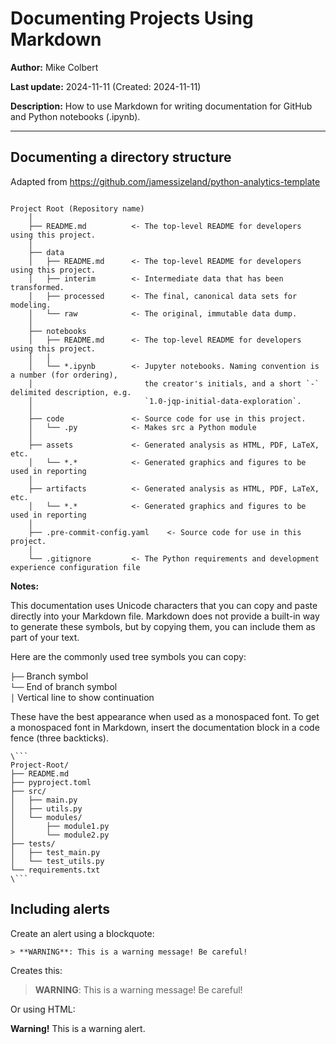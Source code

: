 # Documenting Projects Using Markdown 
**Author:** Mike Colbert

**Last update:** 2024-11-11 (Created: 2024-11-11)

**Description:** How to use Markdown for writing documentation for GitHub and Python notebooks (.ipynb). 

---




## Documenting a directory structure
Adapted from https://github.com/jamessizeland/python-analytics-template

```text

Project Root (Repository name)
    │
    ├── README.md          <- The top-level README for developers using this project.
    │
    ├── data
    │   ├── README.md      <- The top-level README for developers using this project.
    │   ├── interim        <- Intermediate data that has been transformed.
    │   ├── processed      <- The final, canonical data sets for modeling.
    │   └── raw            <- The original, immutable data dump.
    │
    ├── notebooks          
    │   ├── README.md      <- The top-level README for developers using this project.
    │   │ 
    │   └── *.ipynb        <- Jupyter notebooks. Naming convention is a number (for ordering),
    │                         the creator's initials, and a short `-` delimited description, e.g.
    │                         `1.0-jqp-initial-data-exploration`.
    │
    ├── code               <- Source code for use in this project.
    │   └── .py            <- Makes src a Python module
    │ 
    ├── assets             <- Generated analysis as HTML, PDF, LaTeX, etc.
    │   └── *.*            <- Generated graphics and figures to be used in reporting
    │
    ├── artifacts          <- Generated analysis as HTML, PDF, LaTeX, etc.
    │   └── *.*            <- Generated graphics and figures to be used in reporting
    │
    ├── .pre-commit-config.yaml    <- Source code for use in this project.
    │
    └── .gitignore         <- The Python requirements and development experience configuration file

```

**Notes:** 

This documentation uses Unicode characters that you can copy and paste directly into your Markdown file. Markdown does not provide a built-in way to generate these symbols, but by copying them, you can include them as part of your text.  
  
Here are the commonly used tree symbols you can copy:  
  
``` ├── ``` Branch symbol  
``` └── ``` End of branch symbol  
``` │ ``` Vertical line to show continuation  
  
These have the best appearance when used as a monospaced font. To get a monospaced font in Markdown, insert the documentation block in a code fence (three backticks).  
  
```text
\```
Project-Root/
├── README.md
├── pyproject.toml
├── src/
│   ├── main.py
│   ├── utils.py
│   └── modules/
│       ├── module1.py
│       └── module2.py
├── tests/
│   ├── test_main.py
│   └── test_utils.py
└── requirements.txt
\```
```


## Including alerts
Create an alert using a blockquote:
```
> **WARNING**: This is a warning message! Be careful!
```
Creates this:
> **WARNING**: This is a warning message! Be careful!



Or using HTML:
<div padding="20px" background-color="#f44336" color="white" margin-bottom="15px">
  <strong>Warning!</strong> This is a warning alert.
</div>
